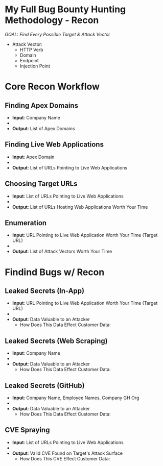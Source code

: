 # My Full Bug Bounty Hunting Methodology - Recon

*GOAL: Find Every Possible Target & Attack Vector*

- Attack Vector:
    - HTTP Verb
    - Domain
    - Endpoint
    - Injection Point



# Core Recon Workflow

## Finding Apex Domains

- **Input**: Company Name
- 
- **Output**: List of Apex Domains

## Finding Live Web Applications

- **Input**: Apex Domain
- 
- **Output**: List of URLs Pointing to Live Web Applications

## Choosing Target URLs

- **Input**: List of URLs Pointing to Live Web Applications
- 
- **Output**: List of URLs Hosting Web Applications Worth Your Time

## Enumeration

- **Input**: URL Pointing to Live Web Application Worth Your Time (Target URL)
- 
- **Output**: List of Attack Vectors Worth Your Time



# Findind Bugs w/ Recon

## Leaked Secrets (In-App)

- **Input**: URL Pointing to Live Web Application Worth Your Time (Target URL)
- 
- **Output**: Data Valuable to an Attacker
    - How Does This Data Effect Customer Data:

## Leaked Secrets (Web Scraping)

- **Input**: Company Name
- 
- **Output**: Data Valuable to an Attacker
    - How Does This Data Effect Customer Data:

## Leaked Secrets (GitHub)

- **Input**: Company Name, Employee Names, Company GH Org
- 
- **Output**: Data Valuable to an Attacker
    - How Does This Data Effect Customer Data:

## CVE Spraying

- **Input**: List of URLs Pointing to Live Web Applications
- 
- **Output**: Valid CVE Found on Target's Attack Surface
    - How Does This CVE Effect Customer Data: